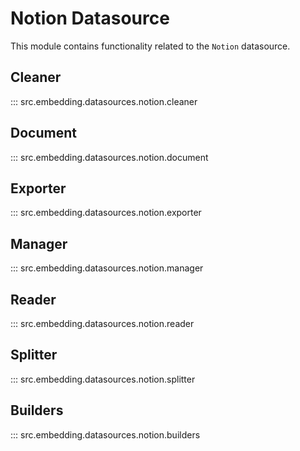 # Notion Datasource

This module contains functionality related to the `Notion` datasource.

## Cleaner

::: src.embedding.datasources.notion.cleaner

## Document

::: src.embedding.datasources.notion.document

## Exporter

::: src.embedding.datasources.notion.exporter

## Manager

::: src.embedding.datasources.notion.manager

## Reader

::: src.embedding.datasources.notion.reader

## Splitter

::: src.embedding.datasources.notion.splitter

## Builders

::: src.embedding.datasources.notion.builders

